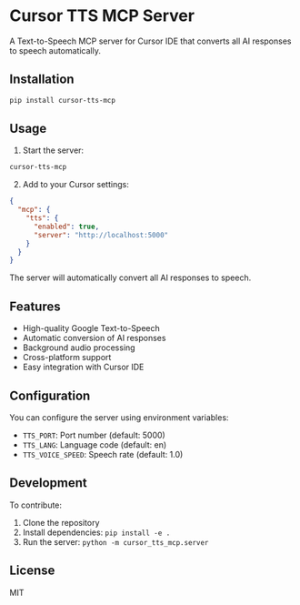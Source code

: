 # Cursor TTS MCP Server

A Text-to-Speech MCP server for Cursor IDE that converts all AI responses to speech automatically.

## Installation

```bash
pip install cursor-tts-mcp
```

## Usage

1. Start the server:
```bash
cursor-tts-mcp
```

2. Add to your Cursor settings:
```json
{
  "mcp": {
    "tts": {
      "enabled": true,
      "server": "http://localhost:5000"
    }
  }
}
```

The server will automatically convert all AI responses to speech.

## Features

- High-quality Google Text-to-Speech
- Automatic conversion of AI responses
- Background audio processing
- Cross-platform support
- Easy integration with Cursor IDE

## Configuration

You can configure the server using environment variables:

- `TTS_PORT`: Port number (default: 5000)
- `TTS_LANG`: Language code (default: en)
- `TTS_VOICE_SPEED`: Speech rate (default: 1.0)

## Development

To contribute:

1. Clone the repository
2. Install dependencies: `pip install -e .`
3. Run the server: `python -m cursor_tts_mcp.server`

## License

MIT 